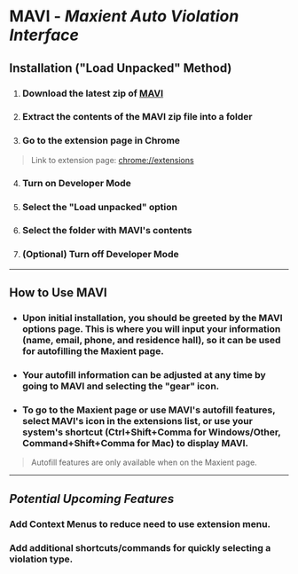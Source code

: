 # **MAVI** - *Maxient Auto Violation Interface*


<!-- ## Installation (Drag and Drop Method)
1. ### Download the most recent release of [MAVI](https://github.com/DelMonteAJ/MAVI/releases/download/v1.0.0.3/MAVI.crx)
2. ### Go to the extension page in Chrome 
> Link to extension page: [chrome://extensions](chrome://extensions)
3. ### Turn on Developer Mode
4. ### Drag and drop the MAVI extension file onto the extension page
5. ### Click install
6. ### (Optional) Turn off Developer Mode -->
   
## Installation ("Load Unpacked" Method)
1. ### Download the latest zip of [MAVI](https://github.com/DelMonteAJ/MAVI/releases/download/v1.0.0.3/MAVI.zip)
2. ### Extract the contents of the MAVI zip file into a folder
3. ### Go to the extension page in Chrome 
> Link to extension page: [chrome://extensions](chrome://extensions)
4. ### Turn on Developer Mode
5. ### Select the "Load unpacked" option
6. ### Select the folder with MAVI's contents
7. ### (Optional) Turn off Developer Mode
---
## How to Use MAVI

- ### Upon initial installation, you should be greeted by the MAVI options page. This is where you will input your information (name, email, phone, and residence hall), so it can be used for autofilling the Maxient page.
- ### Your autofill information can be adjusted at any time by going to MAVI and selecting the "gear" icon.
- ### To go to the Maxient page or use MAVI's autofill features, select MAVI's icon in the extensions list, or use your system's shortcut (Ctrl+Shift+Comma for Windows/Other, Command+Shift+Comma for Mac) to display MAVI.
> Autofill features are only available when on the Maxient page.


---
## *Potential Upcoming Features*
### Add Context Menus to reduce need to use extension menu. 
### Add additional shortcuts/commands for quickly selecting a violation type.